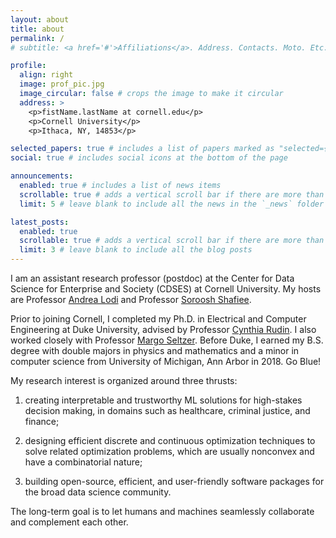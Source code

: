 ```yaml
---
layout: about
title: about
permalink: /
# subtitle: <a href='#'>Affiliations</a>. Address. Contacts. Moto. Etc.

profile:
  align: right
  image: prof_pic.jpg
  image_circular: false # crops the image to make it circular
  address: >
    <p>fistName.lastName at cornell.edu</p>
    <p>Cornell University</p>
    <p>Ithaca, NY, 14853</p>

selected_papers: true # includes a list of papers marked as "selected={true}"
social: true # includes social icons at the bottom of the page

announcements:
  enabled: true # includes a list of news items
  scrollable: true # adds a vertical scroll bar if there are more than 3 news items
  limit: 5 # leave blank to include all the news in the `_news` folder

latest_posts:
  enabled: true
  scrollable: true # adds a vertical scroll bar if there are more than 3 new posts items
  limit: 3 # leave blank to include all the blog posts
---
```


I am an assistant research professor (postdoc) at the Center for Data Science for Enterprise and Society (CDSES) at Cornell University.
My hosts are Professor [Andrea Lodi](https://tech.cornell.edu/people/andrea-lodi/) and Professor [Soroosh Shafiee](https://sorooshafiee.github.io/).

Prior to joining Cornell, I completed my Ph.D. in Electrical and Computer Engineering at Duke University, advised by Professor [Cynthia Rudin](https://users.cs.duke.edu/~cynthia/).
I also worked closely with Professor [Margo Seltzer](https://www.seltzer.com/margo/).
Before Duke, I earned my B.S. degree with double majors in physics and mathematics and a minor in computer science from University of Michigan, Ann Arbor in 2018. Go Blue!


<!-- My main research interest is in interpretable machine learning. My goal is to create simple and sparse models that can fit into the palm of a person's hand but still give accurate predictions. Simple models help us reveal the underyling data pattern and allow people with less technical background to engage in the data science process by bringing with their domain knowledge.-->

My research interest is organized around three thrusts:

  1) creating interpretable and trustworthy ML solutions for high-stakes decision making, in domains such as healthcare, criminal justice, and finance;

  2) designing efficient discrete and continuous optimization techniques to solve related optimization problems, which are usually nonconvex and have a combinatorial nature;

  3) building open-source, efficient, and user-friendly software packages for the broad data science community.

The long-term goal is to let humans and machines seamlessly collaborate and complement each other. 

<!-- Write your biography here. Tell the world about yourself. Link to your favorite [subreddit](http://reddit.com). You can put a picture in, too. The code is already in, just name your picture `prof_pic.jpg` and put it in the `img/` folder. -->

<!-- Put your address / P.O. box / other info right below your picture. You can also disable any these elements by editing `profile` property of the YAML header of your `_pages/about.md`. Edit `_bibliography/papers.bib` and Jekyll will render your [publications page](/al-folio/publications/) automatically. -->

<!-- Link to your social media connections, too. This theme is set up to use [Font Awesome icons](http://fortawesome.github.io/Font-Awesome/) and [Academicons](https://jpswalsh.github.io/academicons/), like the ones below. Add your Facebook, Twitter, LinkedIn, Google Scholar, or just disable all of them. -->
